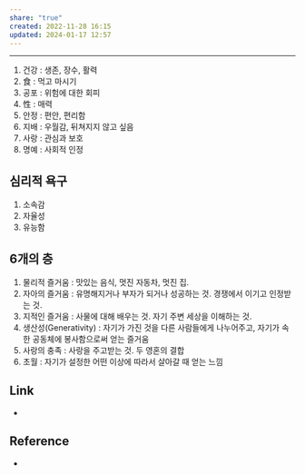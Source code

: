 ```yaml
---
share: "true"
created: 2022-11-28 16:15
updated: 2024-01-17 12:57
---
```


---
1. 건강 : 생존, 장수, 활력
2. 食 : 먹고 마시기
3. 공포 : 위험에 대한 회피
4. 性 : 매력
5. 안정 : 편안, 편리함
6. 지배 : 우월감, 뒤쳐지지 않고 싶음
7. 사랑 : 관심과 보호
8. 명예 : 사회적 인정

## 심리적 욕구
1. 소속감
2. 자율성
3. 유능함


## 6개의 층
1) 물리적 즐거움 : 맛있는 음식, 멋진 자동차, 멋진 집.
2) 자아의 즐거움 : 유명해지거나 부자가 되거나 성공하는 것. 경쟁에서 이기고 인정받는 것.
3) 지적인 즐거움 : 사물에 대해 배우는 것. 자기 주변 세상을 이해하는 것.
4) 생산성(Generativity) : 자기가 가진 것을 다른 사람들에게 나누어주고, 자기가 속한 공동체에 봉사함으로써 얻는 즐거움
5) 사랑의 충족 : 사랑을 주고받는 것. 두 영혼의 결합
6) 초월 : 자기가 설정한 어떤 이상에 따라서 살아갈 때 얻는 느낌

## Link
- 


## Reference
- 